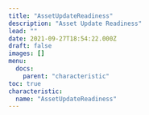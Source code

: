 ```yaml
---
title: "AssetUpdateReadiness"
description: "Asset Update Readiness"
lead: ""
date: 2021-09-27T18:54:22.000Z
draft: false
images: []
menu:
  docs:
    parent: "characteristic"
toc: true
characteristic:
  name: "AssetUpdateReadiness"
---
```

